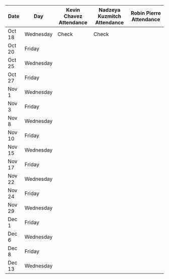 | Date       | Day       | Kevin Chavez Attendance | Nadzeya Kuzmitch Attendance | Robin Pierre Attendance |
|------------|-----------|-------------------------|-----------------------------|-------------------------|
| Oct 18     | Wednesday |        Check            |         Check               |                         |
| Oct 20     | Friday    |                         |                             |                         |
| Oct 25     | Wednesday |                         |                             |                         |
| Oct 27     | Friday    |                         |                             |                         |
| Nov 1      | Wednesday |                         |                             |                         |
| Nov 3      | Friday    |                         |                             |                         |
| Nov 8      | Wednesday |                         |                             |                         |
| Nov 10     | Friday    |                         |                             |                         |
| Nov 15     | Wednesday |                         |                             |                         |
| Nov 17     | Friday    |                         |                             |                         |
| Nov 22     | Wednesday |                         |                             |                         |
| Nov 24     | Friday    |                         |                             |                         |
| Nov 29     | Wednesday |                         |                             |                         |
| Dec 1      | Friday    |                         |                             |                         |
| Dec 6      | Wednesday |                         |                             |                         |
| Dec 8      | Friday    |                         |                             |                         |
| Dec 13     | Wednesday |                         |                             |                         |
